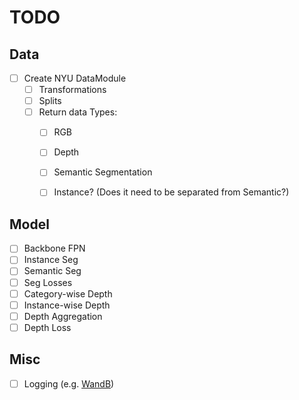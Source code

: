 # TODO

## Data
- [ ] Create NYU DataModule
  - [ ] Transformations
  - [ ] Splits
  - [ ] Return data Types:
    - [ ] RGB
    - [ ] Depth
    - [ ] Semantic Segmentation
    - [ ] Instance? (Does it need to be separated from Semantic?)


## Model

- [ ] Backbone FPN
- [ ] Instance Seg
- [ ] Semantic Seg
- [ ] Seg Losses
- [ ] Category-wise Depth
- [ ] Instance-wise Depth
- [ ] Depth Aggregation
- [ ] Depth Loss

## Misc
- [ ] Logging (e.g. [WandB](https://docs.wandb.ai/guides/integrations/lightning))